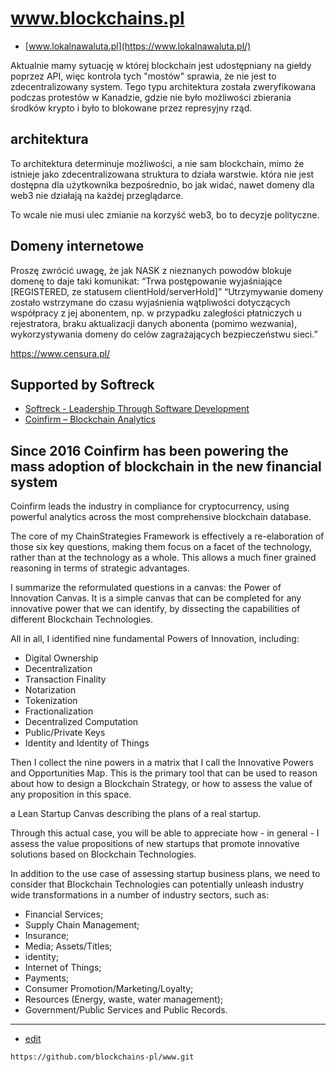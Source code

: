 # www.blockchains.pl

+ [www.lokalnawaluta.pl](https://www.lokalnawaluta.pl/)


Aktualnie mamy sytuację w której blockchain jest udostępniany na giełdy poprzez API, więc kontrola tych "mostów" sprawia, że nie jest to zdecentralizowany system.
Tego typu architektura została zweryfikowana podczas protestów w Kanadzie, gdzie nie było możliwości zbierania środków krypto i było to blokowane przez represyjny rząd.

## architektura

To architektura determinuje możliwości, a nie sam blockchain, mimo że istnieje jako zdecentralizowana struktura to działa warstwie. która nie jest dostępna dla użytkownika bezpośrednio, bo jak widać, nawet domeny dla web3 nie działają na każdej przeglądarce.

To wcale nie musi ulec zmianie na korzyść web3, bo to decyzje polityczne.

## Domeny internetowe

Proszę zwrócić uwagę, że jak NASK z nieznanych powodów blokuje domenę to daje taki komunikat:
“Trwa postępowanie wyjaśniające [REGISTERED, ze statusem clientHold/serverHold]”
“Utrzymywanie domeny zostało wstrzymane do czasu wyjaśnienia wątpliwości dotyczących współpracy z jej abonentem, np. w przypadku zaległości płatniczych u rejestratora, braku aktualizacji danych abonenta (pomimo wezwania), wykorzystywania domeny do celów zagrażających bezpieczeństwu sieci.”

https://www.censura.pl/



## Supported by Softreck 


+ [Softreck - Leadership Through Software Development](https://softreck.com/)
+ [Coinfirm – Blockchain Analytics](https://www.coinfirm.com/)

## Since 2016 Coinfirm has been powering the mass adoption of blockchain in the new financial system
 
 Coinfirm leads the industry in compliance for cryptocurrency, using powerful analytics across the most comprehensive blockchain database.


The core of my ChainStrategies Framework is effectively a re-elaboration of those six key questions, making them focus on a facet of the technology, rather than at the technology as a whole. This allows a much finer grained reasoning in terms of strategic advantages.

I summarize the reformulated questions in a canvas: the Power of Innovation Canvas. It is a simple canvas that can be completed for any innovative power that we can identify, by dissecting the capabilities of different Blockchain Technologies.

All in all, I identified nine fundamental Powers of Innovation, including:

+ Digital Ownership
+ Decentralization
+ Transaction Finality
+ Notarization
+ Tokenization
+ Fractionalization
+ Decentralized Computation
+ Public/Private Keys
+ Identity and Identity of Things


Then I collect the nine powers in a matrix that I call the Innovative Powers and Opportunities Map. 
This is the primary tool that can be used to reason about how to design a Blockchain Strategy, or how to assess the value of any proposition in this space.

a Lean Startup Canvas describing the plans of a real startup. 

Through this actual case, you will be able to appreciate how - in general -
I assess the value propositions of new startups that promote innovative solutions based on Blockchain Technologies.

In addition to the use case of assessing startup business plans, we need to consider that Blockchain Technologies can potentially unleash industry wide transformations in a number of industry sectors, such as:
+ Financial Services;
+ Supply Chain Management;
+ Insurance;
+ Media; Assets/Titles;
+ identity;
+ Internet of Things;
+ Payments;
+ Consumer Promotion/Marketing/Loyalty;
+ Resources (Energy, waste, water management);
+ Government/Public Services and Public Records. 



---
+ [edit](https://github.com/blockchains-pl/www/edit/main/README.md)
 
```
https://github.com/blockchains-pl/www.git
```
